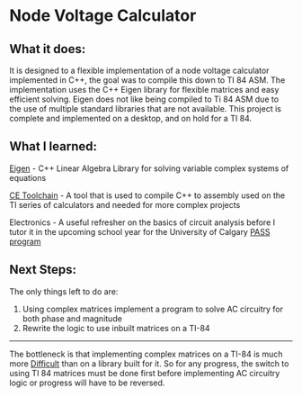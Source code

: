 # Node Voltage Calculator

## What it does:
It is designed to a flexible implementation of a node voltage calculator implemented in C++, the goal was to compile this down to TI 84 ASM. 
The implementation uses the C++ Eigen library for flexible matrices and easy efficient solving.
Eigen does not like being compiled to Ti 84 ASM due to the use of multiple standard libraries that are not available.
This project is complete and implemented on a desktop, and on hold for a TI 84.

## What I learned:
[Eigen](https://eigen.tuxfamily.org/index.php?title=Main_Page "Eigen Homepage") - C++ Linear Algebra Library for solving variable complex systems of equations

[CE Toolchain](https://ce-programming.github.io/toolchain/ "CE Toolchain Homepage") - A tool that is used to compile C++ to assembly used on the TI series of calculators and needed for more complex projects

Electronics - A useful refresher on the basics of circuit analysis before I tutor it in the upcoming school year for the University of Calgary [PASS program](https://www.ucalgary.ca/student-services/student-success/learning-support/pass "PASS Program Homepage")

## Next Steps:
The only things left to do are:
1. Using complex matrices implement a program to solve AC circuitry for both phase and magnitude
2. Rewrite the logic to use inbuilt matrices on a TI-84

---

The bottleneck is that implementing complex matrices on a TI-84 is much more [Difficult](https://www.youtube.com/watch?v=LVB3_ANZDGQ&ab_channel=MoVoltageMoPower "Example youtube video") than on a library built for it. So for any progress, the switch to using TI 84 matrices must be done first before implementing AC circuitry logic or progress will have to be reversed.
